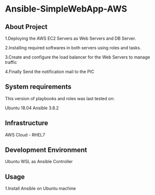 # **Ansible-SimpleWebApp-AWS**

## **About Project**

1.Deploying the AWS EC2 Servers as Web Servers and DB Server.

2.Installing required softwares in both servers using roles and tasks.

3.Create and configure the load balancer for the Web Servers to manage traffic

4.Finally Send the notification mail to the PIC

## **System requirements**

This version of playbooks and roles was last tested on:

Ubuntu 18.04
Ansible 3.8.2

## **Infrastructure**

AWS Cloud - RHEL7

## **Development Environment**

Ubuntu WSL as Ansible Controller

## **Usage**

1.Install Ansible on Ubuntu machine


